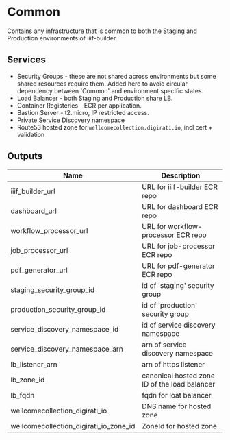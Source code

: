 # Common

Contains any infrastructure that is common to both the Staging and Production environments of iiif-builder.

## Services

- Security Groups - these are not shared across environments but some shared resources require them. Added here to avoid circular dependency between 'Common' and environment specific states.
- Load Balancer - both Staging and Production share LB.
- Container Registeries - ECR per application.
- Bastion Server - t2.micro, IP restricted access.
- Private Service Discovery namespace
- Route53 hosted zone for `wellcomecollection.digirati.io`, incl cert + validation

## Outputs

| Name                                   | Description                                   |
|----------------------------------------|-----------------------------------------------|
| iiif_builder_url                       | URL for iiif-builder ECR repo                 |
| dashboard_url                          | URL for dashboard ECR repo                    |
| workflow_processor_url                 | URL for workflow-processor ECR repo           |
| job_processor_url                      | URL for job-processor ECR repo                |
| pdf_generator_url                      | URL for pdf-generator ECR repo                |
| staging_security_group_id              | id of 'staging' security group                |
| production_security_group_id           | id of 'production' security group             |
| service_discovery_namespace_id         | id of service discovery namespace             |
| service_discovery_namespace_arn        | arn of service discovery namespace            |
| lb_listener_arn                        | arn of https listener                         |
| lb_zone_id                             | canonical hosted zone ID of the load balancer |
| lb_fqdn                                | fqdn for loat balancer                        |
| wellcomecollection_digirati_io         | DNS name for hosted zone                      |
| wellcomecollection_digirati_io_zone_id | ZoneId for hosted zone                        |